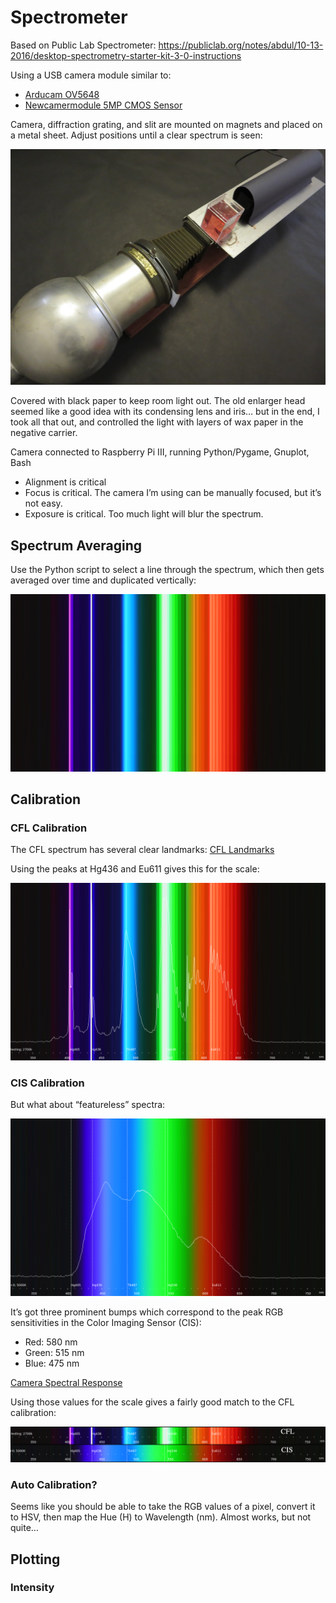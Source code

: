 # Spectrometer

Based on Public Lab Spectrometer: https://publiclab.org/notes/abdul/10-13-2016/desktop-spectrometry-starter-kit-3-0-instructions

Using a USB camera module similar to:

- [Arducam OV5648](https://www.arducam.com/product/arducam-ov5648-auto-focus-usb-camera-ub0238-6/)
- [Newcamermodule 5MP CMOS Sensor](https://newcameramodule.com/product/small-size-5mp-cmos-sensor-usb-2-0-camera-module/)

Camera, diffraction grating, and slit are mounted on magnets and placed on a metal sheet.  Adjust positions until a clear spectrum is seen:

![Setup](/images/setup.JPG)
	
Covered with black paper to keep room light out.  The old enlarger head seemed like a good idea with its condensing lens and iris… but in the end, I took all that out, and controlled the light with layers of wax paper in the negative carrier.

Camera connected to Raspberry Pi III, running Python/Pygame, Gnuplot, Bash

- Alignment is critical
- Focus is critical.  The camera I’m using  can be manually focused, but it’s not easy.
- Exposure is critical.  Too much light will blur the spectrum.


## Spectrum Averaging

Use the Python script to select a line through the spectrum, which then gets averaged over time and duplicated vertically:

![Averaged](/images/cfl-spectrum-20181215-123051.jpg)
## Calibration

### CFL Calibration
The CFL spectrum has several clear landmarks: [CFL Landmarks](https://commons.wikimedia.org/wiki/File:Fluorescent_lighting_spectrum_peaks_labelled.svg)

Using the peaks at Hg436 and Eu611 gives this for the scale:

![Calibrated](/images/cfl-spectrum-20181215-123051-Overlay.png)

### CIS Calibration

But what about “featureless” spectra:

![Broad](/images/air-spectrum-20181215-164105-Overlay.png)
 
It’s got three prominent bumps which correspond to the peak RGB sensitivities in the Color Imaging Sensor (CIS):

- Red: 580 nm
- Green: 515 nm
- Blue: 475 nm

[Camera Spectral Response](https://photo.stackexchange.com/questions/122037/why-do-typical-imaging-sensor-colour-filter-spectral-responses-differ-so-much-fr)

Using those values for the scale gives a fairly good match to the CFL calibration:

![CFL-CIS](/images/CFL-CIS.png)

### Auto Calibration?

Seems like you should be able to take the RGB values of a pixel, convert it to HSV, then map the Hue (H) to Wavelength (nm).  Almost works, but not quite…


## Plotting

### Intensity
